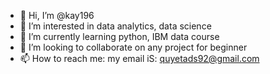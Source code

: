 - 👋 Hi, I’m @kay196
- 👀 I’m interested in data analytics, data science
- 🌱 I’m currently learning python, IBM data course
- 💞️ I’m looking to collaborate on any project for beginner
- 📫 How to reach me: my email iS: quyetads92@gmail.com

<!---
kay196/kay196 is a ✨ special ✨ repository because its `README.md` (this file) appears on your GitHub profile.
You can click the Preview link to take a look at your changes.
--->
